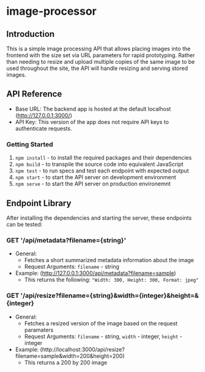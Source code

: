# image-processor

## Introduction
This is a simple image processing API that allows placing images into the frontend with the size set via URL parameters for rapid prototyping. Rather than needing to resize and upload multiple copies of the same image to be used throughout the site, the API will handle resizing and serving stored images.

## API Reference
- Base URL: The backend app is hosted at the default localhost (http://127.0.0.1:3000/)
- API Key: This version of the app does not require API keys to authenticate requests.

### Getting Started
1. `npm install` - to install the required packages and their dependencies
2. `npm build` - to transpile the source code into equivalent JavaScript
3. `npm test` - to run specs and test each endpoint with expected output
4. `npm start` - to start the API server on development environment
5. `npm serve` - to start the API server on production environemnt


## Endpoint Library
After installing the dependencies and starting the server, these endpoints can be tested:
### GET '/api/metadata?filename={string}'
* General:
    - Fetches a short summarized metadata information about the image
    - Request Arguments: `filename` - string
* Example: (http://127.0.0.1:3000/api/metadata?filename=sample)
    - This returns the following:
    ``` "Width: 300, Height: 300, Format: jpeg" ```

### GET '/api/resize?filename={string}&width={integer}&height=&{integer}
* General:
    - Fetches a resized version of the image based on the request paramaters
    - Request Arguments: `filename` - string, `width` - integer, `height` - integer
* Example: (http://localhost:3000/api/resize?filename=sample&width=200&height=200)
    - This returns a 200 by 200 image